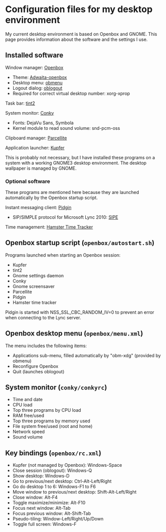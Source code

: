 Configuration files for my desktop environment
================

My current desktop environment is based on Openbox and GNOME.
This page provides information about the software and the settings I use.


Installed software
------------------

Window manager: [Openbox](http://openbox.org)
* Theme: [Adwaita-openbox](http://box-look.org/content/show.php/Adwaita-openbox?content=155042)
* Desktop menu: [obmenu](http://obmenu.sourceforge.net/)
* Logout dialog: [oblogout](https://launchpad.net/oblogout)
* Required for correct virtual desktop number: xorg-xprop

Task bar: [tint2](https://code.google.com/p/tint2/)

System monitor: [Conky](http://conky.sourceforge.net/)
* Fonts: DejaVu Sans, Symbola
* Kernel module to read sound volume: snd-pcm-oss

Clipboard manager: [Parcellite](http://parcellite.sourceforge.net/)

Application launcher: [Kupfer](http://engla.github.com/kupfer/)

This is probably not necessary, but I have installed these programs
on a system with a working GNOME3 desktop environment.
The desktop wallpaper is managed by GNOME.

### Optional software

These programs are mentioned here because they are launched automatically
by the Openbox startup script.

Instant messaging client: [Pidgin](http://pidgin.im/)
* SIP/SIMPLE protocol for Microsoft Lync 2010: [SIPE](http://sipe.sourceforge.net/)

Time management: [Hamster Time Tracker](https://projecthamster.wordpress.com/)


Openbox startup script (`openbox/autostart.sh`)
-----------------------------------------------

Programs launched when starting an Openbox session:
* Kupfer
* tint2
* Gnome settings daemon
* Conky
* Gnome screensaver
* Parcellite
* Pidgin
* Hamster time tracker

Pidgin is started with NSS_SSL_CBC_RANDOM_IV=0 to prevent an error when connecting to
the Lync server.


Openbox desktop menu (`openbox/menu.xml`)
-----------------------------------------

The menu includes the following items:
* Applications sub-menu, filled automatically by "obm-xdg" (provided by obmenu)
* Reconfigure Openbox
* Quit (launches oblogout)


System monitor (`conky/conkyrc`)
--------------------------------

* Time and date
* CPU load
* Top three programs by CPU load
* RAM free/used
* Top three programs by memory used
* File system free/used (root and home)
* Network speed
* Sound volume


Key bindings (`openbox/rc.xml`)
-------------------------------

* Kupfer (not managed by Openbox): Windows-Space
* Close session (oblogout): Windows-Q
* Show desktop: Windows-D
* Go to previous/next desktop: Ctrl-Alt-Left/Right
* Go do desktop 1 to 6: Windows-F1 to F6
* Move window to previous/next desktop: Shift-Alt-Left/Right
* Close window: Alt-F4
* Toggle maximize/minimize: Alt-F10
* Focus next window: Alt-Tab
* Focus previous window: Alt-Shift-Tab
* Pseudo-tiling: Window-Left/Right/Up/Down
* Toggle full screen: Windows-F

